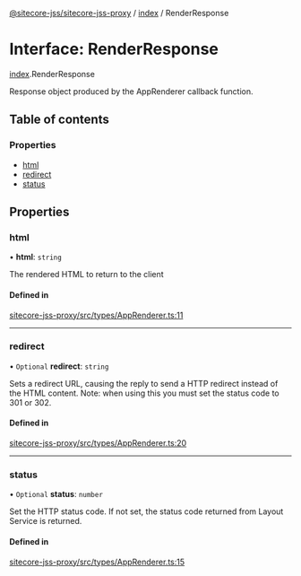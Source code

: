 [@sitecore-jss/sitecore-jss-proxy](../README.md) / [index](../modules/index.md) / RenderResponse

# Interface: RenderResponse

[index](../modules/index.md).RenderResponse

Response object produced by the AppRenderer callback function.

## Table of contents

### Properties

- [html](index.RenderResponse.md#html)
- [redirect](index.RenderResponse.md#redirect)
- [status](index.RenderResponse.md#status)

## Properties

### html

• **html**: `string`

The rendered HTML to return to the client

#### Defined in

[sitecore-jss-proxy/src/types/AppRenderer.ts:11](https://github.com/Sitecore/jss/blob/ff173d88b/packages/sitecore-jss-proxy/src/types/AppRenderer.ts#L11)

___

### redirect

• `Optional` **redirect**: `string`

Sets a redirect URL, causing the reply to send a HTTP redirect instead of the HTML content.
Note: when using this you must set the status code to 301 or 302.

#### Defined in

[sitecore-jss-proxy/src/types/AppRenderer.ts:20](https://github.com/Sitecore/jss/blob/ff173d88b/packages/sitecore-jss-proxy/src/types/AppRenderer.ts#L20)

___

### status

• `Optional` **status**: `number`

Set the HTTP status code. If not set, the status code returned from Layout Service is returned.

#### Defined in

[sitecore-jss-proxy/src/types/AppRenderer.ts:15](https://github.com/Sitecore/jss/blob/ff173d88b/packages/sitecore-jss-proxy/src/types/AppRenderer.ts#L15)
